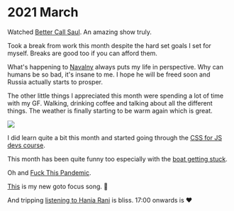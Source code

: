 # 2021 March

Watched [Better Call Saul](https://trakt.tv/shows/better-call-saul). An amazing show truly.

Took a break from work this month despite the hard set goals I set for myself. Breaks are good too if you can afford them.

What's happening to [Navalny](https://twitter.com/navalny) always puts my life in perspective. Why can humans be so bad, it's insane to me. I hope he will be freed soon and Russia actually starts to prosper.

The other little things I appreciated this month were spending a lot of time with my GF. Walking, drinking coffee and talking about all the different things. The weather is finally starting to be warm again which is great.

![](https://i.imgur.com/17QV0Sa.jpg)

I did learn quite a bit this month and started going through the [CSS for JS devs course](https://css-for-js.dev/).

This month has been quite funny too especially with the [boat getting stuck](https://stone-soup.ghost.io/archive/i-like-that-the-boat-is-stuck/).

Oh and [Fuck This Pandemic](https://eng.rekki.com/fuck-this-pandemic/pandemic.txt).

[This](https://open.spotify.com/track/2lF5acSU8Vu9292cthQmc5?si=DhLiuvcBQ_-blgLtlrnf0Q) is my new goto focus song. 🌸

And tripping [listening to Hania Rani](https://www.youtube.com/watch?v=kFRdoYfZYUY) is bliss. 17:00 onwards is ♥️
